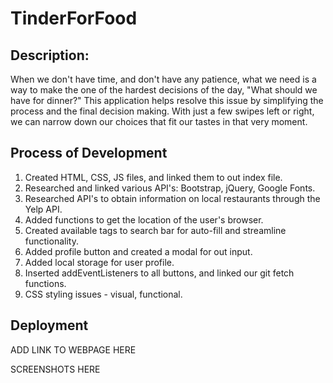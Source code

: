 # TinderForFood

## Description:
When we don't have time, and don't have any patience, what we need is a way to make the one of the hardest decisions of the day, "What should we have for dinner?"  This application helps resolve this issue by simplifying the process and the final decision making.  With just a few swipes left or right, we can narrow down our choices that fit our tastes in that very moment.

## Process of Development
1. Created HTML, CSS, JS files, and linked them to out index file.
2. Researched and linked various API's: Bootstrap, jQuery, Google Fonts.
7. Researched API's to obtain information on local restaurants through the Yelp API.
8. Added functions to get the location of the user's browser.
9. Created available tags to search bar for auto-fill and streamline functionality.
10. Added profile button and created a modal for out input.
11. Added local storage for user profile.
12. Inserted addEventListeners to all buttons, and linked our git fetch functions.
13. CSS styling issues - visual, functional. 


## Deployment

ADD LINK TO WEBPAGE HERE

SCREENSHOTS HERE